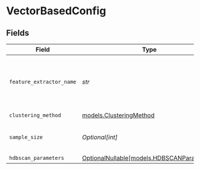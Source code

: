 # VectorBasedConfig


## Fields

| Field                                                                        | Type                                                                         | Required                                                                     | Description                                                                  |
| ---------------------------------------------------------------------------- | ---------------------------------------------------------------------------- | ---------------------------------------------------------------------------- | ---------------------------------------------------------------------------- |
| `feature_extractor_name`                                                     | *str*                                                                        | :heavy_check_mark:                                                           | Name of the feature extractor to use for vector-based clustering             |
| `clustering_method`                                                          | [models.ClusteringMethod](../models/clusteringmethod.md)                     | :heavy_check_mark:                                                           | N/A                                                                          |
| `sample_size`                                                                | *Optional[int]*                                                              | :heavy_minus_sign:                                                           | Maximum number of documents to process                                       |
| `hdbscan_parameters`                                                         | [OptionalNullable[models.HDBSCANParameters]](../models/hdbscanparameters.md) | :heavy_minus_sign:                                                           | N/A                                                                          |